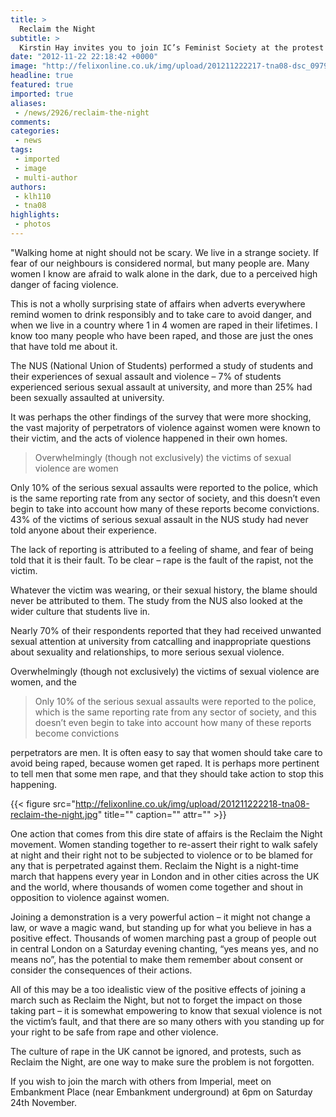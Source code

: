 ```yaml
---
title: >
  Reclaim the Night
subtitle: >
  Kirstin Hay invites you to join IC’s Feminist Society at the protest
date: "2012-11-22 22:18:42 +0000"
image: "http://felixonline.co.uk/img/upload/201211222217-tna08-dsc_0979.jpg"
headline: true
featured: true
imported: true
aliases:
 - /news/2926/reclaim-the-night
comments:
categories:
 - news
tags:
 - imported
 - image
 - multi-author
authors:
 - klh110
 - tna08
highlights:
 - photos
---
```


"Walking home at night should not be scary. We live in a strange society. If fear of our neighbours is considered normal, but many people are. Many women I know are afraid to walk alone in the dark, due to a perceived high danger of facing violence.

This is not a wholly surprising state of affairs when adverts everywhere remind women to drink responsibly and to take care to avoid danger, and when we live in a country where 1 in 4 women are raped in their lifetimes. I know too many people who have been raped, and those are just the ones that have told me about it.

The NUS (National Union of Students) performed a study of students and their experiences of sexual assault and violence – 7% of students experienced serious sexual assault at university, and more than 25% had been sexually assaulted at university.

It was perhaps the other findings of the survey that were more shocking, the vast majority of perpetrators of violence against women were known to their victim, and the acts of violence happened in their own homes.

> Overwhelmingly (though not exclusively) the victims of sexual violence are women

Only 10% of the serious sexual assaults were reported to the police, which is the same reporting rate from any sector of society, and this doesn’t even begin to take into account how many of these reports become convictions. 43% of the victims of serious sexual assault in the NUS study had never told anyone about their experience.

The lack of reporting is attributed to a feeling of shame, and fear of being told that it is their fault. To be clear – rape is the fault of the rapist, not the victim.

Whatever the victim was wearing, or their sexual history, the blame should never be attributed to them.
 The study from the NUS also looked at the wider culture that students live in.

Nearly 70% of their respondents reported that they had received unwanted sexual attention at university from catcalling and inappropriate questions about sexuality and relationships, to more serious sexual violence.

Overwhelmingly (though not exclusively) the victims of sexual violence are women, and the

> Only 10% of the serious sexual assaults were reported to the police, which is the same reporting rate from any sector of society, and this doesn’t even begin to take into account how many of these reports become convictions

perpetrators are men. It is often easy to say that women should take care to avoid being raped, because women get raped. It is perhaps more pertinent to tell men that some men rape, and that they should take action to stop this happening.

{{< figure src="http://felixonline.co.uk/img/upload/201211222218-tna08-reclaim-the-night.jpg" title="" caption="" attr="" >}}

One action that comes from this dire state of affairs is the Reclaim the Night movement. Women standing together to re-assert their right to walk safely at night and their right not to be subjected to violence or to be blamed for any that is perpetrated against them. Reclaim the Night is a night-time march that happens every year in London and in other cities across the UK and the world, where thousands of women come together and shout in opposition to violence against women.

Joining a demonstration is a very powerful action – it might not change a law, or wave a magic wand, but standing up for what you believe in has a positive effect. Thousands of women marching past a group of people out in central London on a Saturday evening chanting, “yes means yes, and no means no”, has the potential to make them remember about consent or consider the consequences of their actions.

All of this may be a too idealistic view of the positive effects of joining a march such as Reclaim the Night, but not to forget the impact on those taking part – it is somewhat empowering to know that sexual violence is not the victim’s fault, and that there are so many others with you standing up for your right to be safe from rape and other violence.

The culture of rape in the UK cannot be ignored, and protests, such as Reclaim the Night, are one way to make sure the problem is not forgotten.

If you wish to join the march with others from Imperial, meet on Embankment Place (near Embankment underground) at 6pm on Saturday 24th November.
